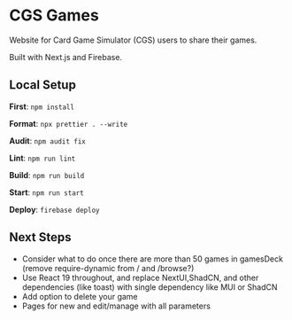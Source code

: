 # CGS Games

Website for Card Game Simulator (CGS) users to share their games.

Built with Next.js and Firebase.

## Local Setup

**First**: `npm install`

**Format**: `npx prettier . --write`

**Audit**: `npm audit fix`

**Lint**: `npm run lint`

**Build**: `npm run build`

**Start**: `npm run start`

**Deploy**: `firebase deploy`

## Next Steps

- Consider what to do once there are more than 50 games in gamesDeck (remove require-dynamic from / and /browse?)
- Use React 19 throughout, and replace NextUI,ShadCN, and other dependencies (like toast) with single dependency like MUI or ShadCN
- Add option to delete your game
- Pages for new and edit/manage with all parameters
